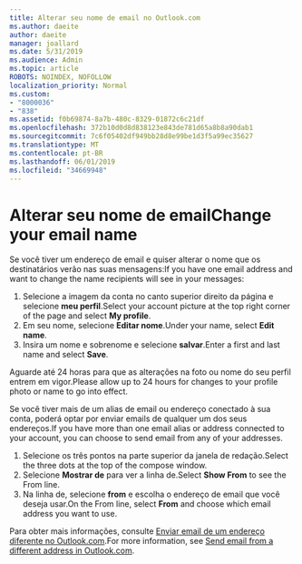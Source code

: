 ```yaml
---
title: Alterar seu nome de email no Outlook.com
ms.author: daeite
author: daeite
manager: joallard
ms.date: 5/31/2019
ms.audience: Admin
ms.topic: article
ROBOTS: NOINDEX, NOFOLLOW
localization_priority: Normal
ms.custom:
- "8000036"
- "838"
ms.assetid: f0b69874-8a7b-480c-8329-01872c6c21df
ms.openlocfilehash: 372b10d0d8d838123e843de781d65a8b8a90dab1
ms.sourcegitcommit: 7c6f05402df949bb28d8e99be1d3f5a99ec35627
ms.translationtype: MT
ms.contentlocale: pt-BR
ms.lasthandoff: 06/01/2019
ms.locfileid: "34669948"
---
```

# <a name="change-your-email-name"></a><span data-ttu-id="dcac2-102">Alterar seu nome de email</span><span class="sxs-lookup"><span data-stu-id="dcac2-102">Change your email name</span></span>

<span data-ttu-id="dcac2-103">Se você tiver um endereço de email e quiser alterar o nome que os destinatários verão nas suas mensagens:</span><span class="sxs-lookup"><span data-stu-id="dcac2-103">If you have one email address and want to change the name recipients will see in your messages:</span></span>
  
1. <span data-ttu-id="dcac2-104">Selecione a imagem da conta no canto superior direito da página e selecione **meu perfil**.</span><span class="sxs-lookup"><span data-stu-id="dcac2-104">Select your account picture at the top right corner of the page and select **My profile**.</span></span>
1. <span data-ttu-id="dcac2-105">Em seu nome, selecione **Editar nome**.</span><span class="sxs-lookup"><span data-stu-id="dcac2-105">Under your name, select **Edit name**.</span></span>
1. <span data-ttu-id="dcac2-106">Insira um nome e sobrenome e selecione **salvar**.</span><span class="sxs-lookup"><span data-stu-id="dcac2-106">Enter a first and last name and select **Save**.</span></span>

<span data-ttu-id="dcac2-107">Aguarde até 24 horas para que as alterações na foto ou nome do seu perfil entrem em vigor.</span><span class="sxs-lookup"><span data-stu-id="dcac2-107">Please allow up to 24 hours for changes to your profile photo or name to go into effect.</span></span>
  
<span data-ttu-id="dcac2-108">Se você tiver mais de um alias de email ou endereço conectado à sua conta, poderá optar por enviar emails de qualquer um dos seus endereços.</span><span class="sxs-lookup"><span data-stu-id="dcac2-108">If you have more than one email alias or address connected to your account, you can choose to send email from any of your addresses.</span></span>
  
1. <span data-ttu-id="dcac2-109">Selecione os três pontos na parte superior da janela de redação.</span><span class="sxs-lookup"><span data-stu-id="dcac2-109">Select the three dots at the top of the compose window.</span></span>
1. <span data-ttu-id="dcac2-110">Selecione **Mostrar de** para ver a linha de.</span><span class="sxs-lookup"><span data-stu-id="dcac2-110">Select **Show From** to see the From line.</span></span>
1. <span data-ttu-id="dcac2-111">Na linha de, selecione **from** e escolha o endereço de email que você deseja usar.</span><span class="sxs-lookup"><span data-stu-id="dcac2-111">On the From line, select **From** and choose which email address you want to use.</span></span>

<span data-ttu-id="dcac2-112">Para obter mais informações, consulte [Enviar email de um endereço diferente no Outlook.com](https://go.microsoft.com/fwlink/p/?linkid=2001701&amp;clcid=0x409).</span><span class="sxs-lookup"><span data-stu-id="dcac2-112">For more information, see [Send email from a different address in Outlook.com](https://go.microsoft.com/fwlink/p/?linkid=2001701&amp;clcid=0x409).</span></span>